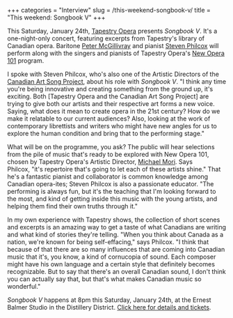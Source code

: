 +++
categories = "Interview"
slug = /this-weekend-songbook-v/
title = "This weekend: Songbook V"
+++

<p>This Saturday, January 24th, <a href="https://tapestryopera.com/" target="_blank">Tapestry Opera</a> presents <em>Songbook V</em>. It's a one-night-only concert, featuring excerpts from Tapestry's library of Canadian opera. Baritone <a href="http://www.petermcgillivray.com/Site/Home.html" target="_blank">Peter McGillivray</a> and pianist <a href="http://www.canadianartsongproject.ca/about/" target="_blank">Steven Philcox</a>&nbsp;will perform along with the singers and pianists&nbsp;of Tapestry Opera's <a href="https://tapestryopera.com/new-opera-101" target="_blank">New Opera 101</a> program.</p><p>I spoke with Steven Philcox, who's also one of the Artistic Directors of&nbsp;the <a href="http://www.canadianartsongproject.ca/about/" target="_blank">Canadian Art Song Project</a>, about his role with <em>Songbook V</em>.&nbsp;"I think any time you're being innovative and creating something from the ground up, it's exciting. Both [Tapestry Opera and the Canadian Art Song Project]&nbsp;are trying to give both our artists and their respective art forms a new voice. Saying, what does it mean to create opera in the 21st century? How do we make it relatable to our current audiences? Also, looking at the work of contemporary librettists and writers who might have new angles for us to explore the human condition and bring that to the performing stage."</p><p>What will be on the programme, you ask? The public will hear selections from the pile of music that's ready to be explored with New Opera 101, chosen by Tapestry Opera's Artistic Director, <a href="https://tapestryopera.com/michael-mori" target="_blank">Michael Mori</a>. Says Philcox,&nbsp;"it's repertoire that's going to let each of these artists shine." That he's a fantastic pianist and collaborator is common knowledge among Canadian opera-ites; Steven Philcox is also a passionate educator.&nbsp;"The performing is always fun, but it's the teaching that I'm looking forward to the most, and kind of getting inside this music with the young artists, and helping them find their own truths through it."</p><p>In my own experience with Tapestry shows, the collection of short scenes and excerpts is an amazing way to get a taste of what Canadians are writing and what kind of stories they're telling. "When you think about Canada as a nation, we're known for being self-effacing," says Philcox. "I think that because of that there are so many influences that are coming into Canadian music that it's, you know, a kind of cornucopia of sound. Each composer might have his own language and a certain style that definitely becomes recognizable. But to say that there's an overall Canadian sound, I don't think you can actually say that, but that's what makes Canadian music so wonderful."</p><p><em>Songbook V</em>&nbsp;happens at 8pm this Saturday, January 24th, at the Ernest Balmer Studio in the Distillery District. <a href="https://tapestryopera.com/SongbookV" target="_blank">Click here for details and tickets</a>.</p>
